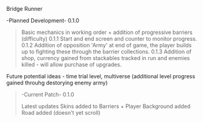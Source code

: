Bridge Runner

-Planned Development- 
0.1.0
>Basic mechanics in working order + addition of progressive barriers (difficulty)
0.1.1
>Start and end screen and counter to monitor progress.
0.1.2
>Addition of opposition 'Army' at end of game, the player builds up to fighting these through the barrier collections.
0.1.3
>Addition of shop, currency gained from stackables tracked in run and enemies killed - will allow purchase of upgrades.
>
>
Future potential ideas - time trial level, multiverse (additional level progress gained throuhg destorying enemy army)
>
>
>-Current Patch-
>0.1.0
>
>
>Latest updates
> Skins added to Barriers + Player
> Background added
> Road added (doesn't yet scroll)
